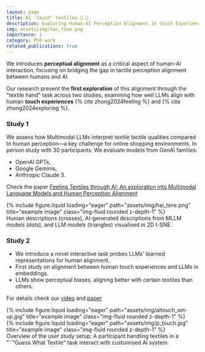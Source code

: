 ```yaml
---
layout: page
title: AI 'touch' textiles 👋 🧣
description: Exploring Human-AI Perception Alignment in touch Experiences
img: assets/img/hai_tsne.png
importance: 1
category: PhD work
related_publications: true
---
```

We introduces **perceptual alignment** as a critical aspect of human-AI interaction, focusing on bridging the gap in tactile perception alignment between humans and AI.

Our research present the **first exploration** of this alignment through the "textile hand" task across two studies, examining how well LLMs align with human **touch experiences**  {% cite zhong2024feeling %} and {% cite zhong2024exploring %}.


### Study 1 
We assess how Multimodal LLMs interpret textile tactile qualities compared to human perception—a key challenge for online shopping environments.
In person study with 30 participants. 
We evaluate models from GenAI families: 
- OpenAI GPTs, 
- Google Geminis,
- Anthropic Claude 3. 

Check the paper
[Feeling Textiles through AI: An exploration into Multimodal Language Models and Human Perception Alignment
](https://dl.acm.org/doi/10.1145/3678957.3685756) 

<div class="row">
    <div class="col-sm mt-3 mt-md-0">
        {% include figure.liquid loading="eager" path="assets/img/hai_tsne.png" title="example image" class="img-fluid rounded z-depth-1" %}
    </div>
</div>
<div class="caption">
    Human descriptions (crosses), AI-generated descriptions from MLLM models (dots), and LLM models (triangles) visualised in 2D t-SNE.
</div>

### Study 2
- We introduce a novel interactive task probes LLMs' learned representations for human alignment.
- First study on alignment between human touch experiences and LLMs in embeddings.
- LLMs show perceptual biases, aligning better with certain textiles than others.


For details check our [video](https://youtu.be/XFD3E-U5Q8c) and [paper](https://arxiv.org/abs/2406.06587) 


<div class="row">
    <div class="col-sm mt-3 mt-md-0">
        {% include figure.liquid loading="eager" path="assets/img/aitouch_set-up.jpg" title="example image" class="img-fluid rounded z-depth-1" %}
    </div>
    <div class="col-sm mt-3 mt-md-0">
        {% include figure.liquid loading="eager" path="assets/img/p_touch.jpg" title="example image" class="img-fluid rounded z-depth-1" %}
    </div>
</div>
<div class="caption">
    Overview of the user study setup: A participant handling textiles in a "``"Guess What Textile" task interact with custumised AI system.
</div>
